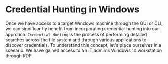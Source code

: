 # Credential Hunting in Windows

Once we have access to a target Windows machine through the GUI or CLI, we can significantly benefit from incorporating credential hunting into our approach. `Credential Hunting` is the process of performing detailed searches across the file system and through various applications to discover credentials. To understand this concept, let's place ourselves in a scenario. We have gained access to an IT admin's Windows 10 workstation through RDP.
